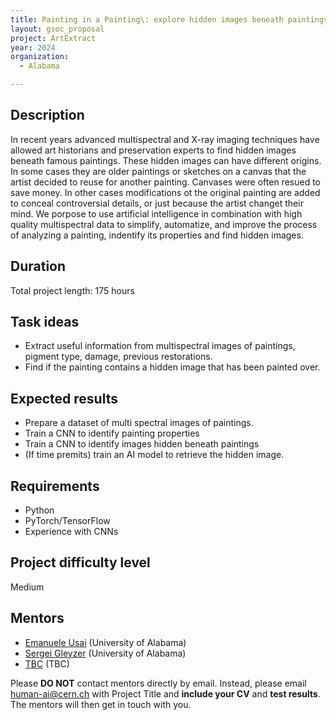 ```yaml
---
title: Painting in a Painting\: explore hidden images beneath paintings with artificial intelligence
layout: gsoc_proposal
project: ArtExtract
year: 2024
organization:
  - Alabama

---
```


## Description

In recent years advanced multispectral and X-ray imaging techniques have allowed art historians and preservation experts to find hidden images beneath famous paintings. These hidden images can have different origins. In some cases they are older paintings or sketches on a canvas that the artist decided to reuse for another painting. Canvases were often resued to save money. In other cases modifications ot the original painting are added to conceal controversial details, or just because the artist changet their mind. We porpose to use artificial intelligence in combination with high quality multispectral data to simplify, automatize, and improve the process of analyzing a painting, indentify its properties and find hidden images.  

## Duration

Total project length: 175 hours

## Task ideas
 * Extract useful information from multispectral images of paintings, pigment type, damage, previous restorations.
 * Find if the painting contains a hidden image that has been painted over.

## Expected results
 * Prepare a dataset of multi spectral images of paintings.
 * Train a CNN to identify painting properties
 * Train a CNN to identify images hidden beneath paintings
 * (If time premits) train an AI model to retrieve the hidden image.

## Requirements
 * Python
 * PyTorch/TensorFlow
 * Experience with CNNs


## Project difficulty level
Medium

## Mentors
  * [Emanuele Usai](mailto:human-ai@cern.ch) (University of Alabama)
  * [Sergei Gleyzer](mailto:human-ai@cern.ch) (University of Alabama)
  * [TBC](mailto:human-ai@cern.ch) (TBC)




Please **DO NOT** contact mentors directly by email. Instead, please email [human-ai@cern.ch](mailto:human-ai@cern.ch) with Project Title and **include your CV** and **test results**. The mentors will then get in touch with you.


